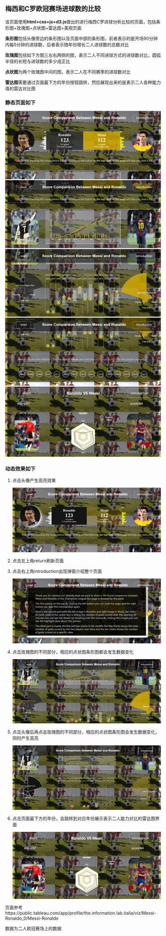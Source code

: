 ## 梅西和C罗欧冠赛场进球数的比较
该页面使用**html+css+js+d3.js**做出的进行梅西C罗进球分析比较的页面，包括条形图+玫瑰图+点状图+雷达图+美观页面

**条形图**包括头像旁边的条形图以及页面中部的条形图，前者表示的是开场90分钟内每5分钟的进球数，后者表示随年份增长二人进球数的总数对比

**玫瑰图**包括如下方图三左右两侧的图，表示二人不同进球方式的进球数对比，圆弧半径的长短与进球数的多少成正比

**点状图**为两个玫瑰图中间的图，表示二人在不同赛季的进球数对比

**雷达图**需要通过页面最下方的年份按钮跳转，然后展现出来的是表示二人各种能力值的雷达对比图



### 静态页面如下

<img src='./readme_img/one.png'>

<img src='./readme_img/two.png'>

<img src='./readme_img/three.png'>

<img src='./readme_img/four.png'>

<img src='./readme_img/five.png'>

### 动态效果如下
1. 点击头像产生高亮效果

   <img src='./readme_img/1.png'>

2. 点击左上角return刷新页面

3. 点击右上角introduction出现弹窗介绍整个页面

   <img src='./readme_img/2.png'>

4. 点击玫瑰图的不同部分，相应的点状图条形图都会发生数据变化

   <img src='./readme_img/3.png'>

5. 点击头像后再点击玫瑰图的不同部分，相应的点状图条形图会发生数据变化，同时产生高亮

   <img src='./readme_img/4.png'>

6. 点击页面最下方的年份，会跳转到对应年份展示表示二人能力对比的雷达图界面

   <img src='./readme_img/five.png'>



页面参考https://public.tableau.com/app/profile/the.information.lab.italia/viz/Messi-Ronaldo_0/Messi-Ronaldo

数据为二人欧冠赛场上的数据
